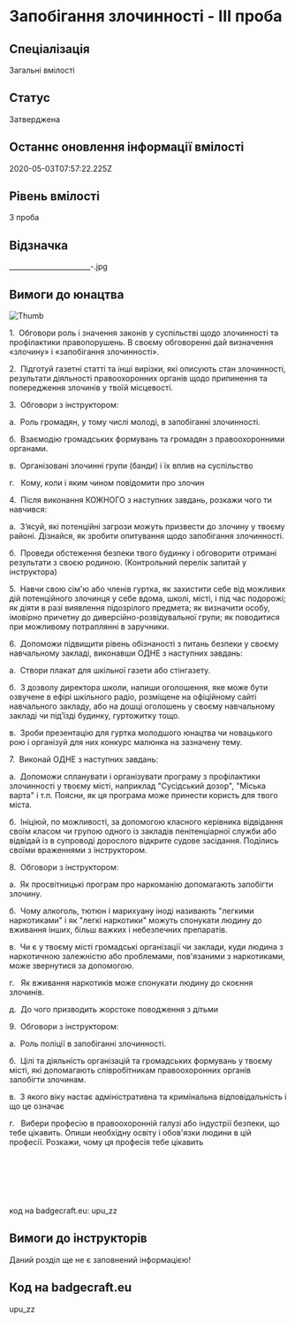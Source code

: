 # Запобігання злочинності - ІІІ проба

## Спеціалізація

Загальні вмілості

## Статус

Затверджена

## Останнє оновлення інформації вмілості

2020-05-03T07:57:22.225Z

## Рівень вмілості

3 проба

## Відзначка

________________________-_.jpg

## Вимоги до юнацтва

<div>

<div><span><img alt="Thumb                           " src="/uploads/textareas/bootsy/image/112/small_________________________-_.jpg"><br></span><p>1.&nbsp; Обговори роль і значення законів у суспільстві щодо злочинності та
профілактики правопорушень. В своєму обговоренні дай визначення «злочину» і
«запобігання злочинності».</p>

<p>2.&nbsp; Підготуй газетні статті та інші вирізки, які описують стан злочинності,
результати діяльності правоохоронних органів щодо припинення та попередження
злочинів у твоїй місцевості.</p>

<p>3.&nbsp; Обговори з інструктором:</p>

<p>а.&nbsp;
Роль громадян, у тому числі
молоді, в запобіганні злочинності.</p>

<p>б.&nbsp;
Взаємодію громадських
формувань та громадян з правоохоронними органами.</p>

<p>в.&nbsp;
Організовані злочинні групи
(банди) і їх вплив на суспільство</p>

<p>г.&nbsp;&nbsp;
Кому, коли і яким чином
повідомити про злочин</p>

<p>4.&nbsp;
Після виконання
КОЖНОГО з наступних завдань, розкажи чого ти навчився:</p>

<p>а.&nbsp;
З’ясуй, які потенційні
загрози можуть призвести до злочину у твоєму районі. Дізнайся, як зробити
опитування щодо запобігання злочинності.</p>

<p>б.&nbsp;
Проведи обстеження безпеки
твого будинку і обговорити отримані результати з своєю родиною. (Контрольний
перелік запитай у інструктора)</p>

<p>5.&nbsp; Навчи свою сім'ю або членів гуртка, як захистити себе від можливих
дій потенційного злочинця у себе вдома, школі, місті, і під час подорожі; як
діяти в разі виявлення підозрілого предмета; як визначити особу, імовірно
причетну до диверсійно-розвідувальної групи; як поводитися при можливому потраплянні
в заручники.</p>

<p>6.&nbsp; Допоможи підвищити рівень обізнаності з питань безпеки у своєму
навчальному закладі, виконавши ОДНЕ з наступних завдань:</p>

<p>а.&nbsp;
Створи плакат для шкільної
газети або стінгазету.</p>

<p>б.&nbsp;
З дозволу директора школи,
напиши оголошення, яке може бути озвучене в ефірі шкільного радіо, розміщене на
офіційному сайті навчального закладу, або на дошці оголошень у своєму
навчальному закладі чи під’їзді будинку, гуртожитку тощо.</p>

<p>в.&nbsp;
Зроби презентацію для
гуртка молодшого юнацтва чи новацького рою і організуй для них конкурс малюнка
на зазначену тему.</p>

<p>7.&nbsp;
Виконай ОДНЕ з
наступних завдань:</p>

<p>а.&nbsp;
Допоможи спланувати і
організувати програму з профілактики злочинності у твоєму місті, наприклад
"Сусідський дозор", "Міська варта" і т.п. Поясни, як ця
програма може принести користь для твого міста.</p>

<p>б.&nbsp;
Ініціюй, по можливості, за
допомогою класного керівника відвідання своїм класом чи групою одного із
закладів пенітенціарної служби або відвідай із в супроводі дорослого відкрите
судове засідання. Поділись своїми враженнями з інструктором.</p>

<p>8.&nbsp;
Обговори з
інструктором:</p>

<p>а.&nbsp;
Як просвітницькі програм
про наркоманію допомагають запобігти злочину.</p>

<p>б.&nbsp;
Чому алкоголь, тютюн і
марихуану іноді називають "легкими наркотиками" і як "легкі
наркотики" можуть спонукати людину до вживання інших, більш важких і
небезпечних препаратів.</p>

<p>в.&nbsp;
Чи є у твоєму місті
громадські організації чи заклади, куди людина з наркотичною залежністю або
проблемами, пов'язаними з наркотиками, може звернутися за допомогою.</p>

<p>г.&nbsp;&nbsp;
Як вживання наркотиків може
спонукати людину до скоєння злочинів.</p>

<p>д.&nbsp;
До чого призводить жорстоке
поводження з дітьми</p>

<p>9.&nbsp;
Обговори з
інструктором:</p>

<p>а.&nbsp;
Роль поліції в запобіганні
злочинності.</p>

<p>б.&nbsp;
Цілі та діяльність
організацій та громадських формувань у твоєму місті, які допомагають
співробітникам правоохоронних органів запобігти злочинам.</p>

<p>в.&nbsp;
З якого віку
настає адміністративна та кримінальна відповідальність і що це означає</p>

<p>г.&nbsp;&nbsp;
Вибери професію в
правоохоронній галузі або індустрії безпеки, що тебе цікавить. Опиши необхідну
освіту і обов'язки людини в цій професії. Розкажи, чому ця професія тебе
цікавить</p><p><br></p><p><br></p><p><br></p><p>код на badgecraft.eu: upu_zz<br></p></div></div>

## Вимоги до інструкторів

Даний розділ ще не є заповнений інформацією!

## Код на badgecraft.eu

upu_zz